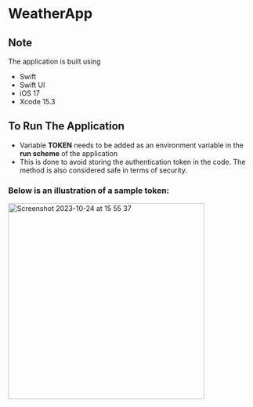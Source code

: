 # WeatherApp

## Note
The application is built using
- Swift
- Swift UI
- iOS 17
- Xcode 15.3

## To Run The Application
- Variable **TOKEN** needs to be added as an environment variable in the **run scheme** of the application
- This is done to avoid storing the authentication token in the code. The method is also considered safe in terms of security.

### Below is an illustration of a sample token:
<img width="400" alt="Screenshot 2023-10-24 at 15 55 37" src="https://github.com/3sidedcube/cubestyleguide-ios/assets/25069943/edb25187-f69c-426f-a569-f00d90a35509">


